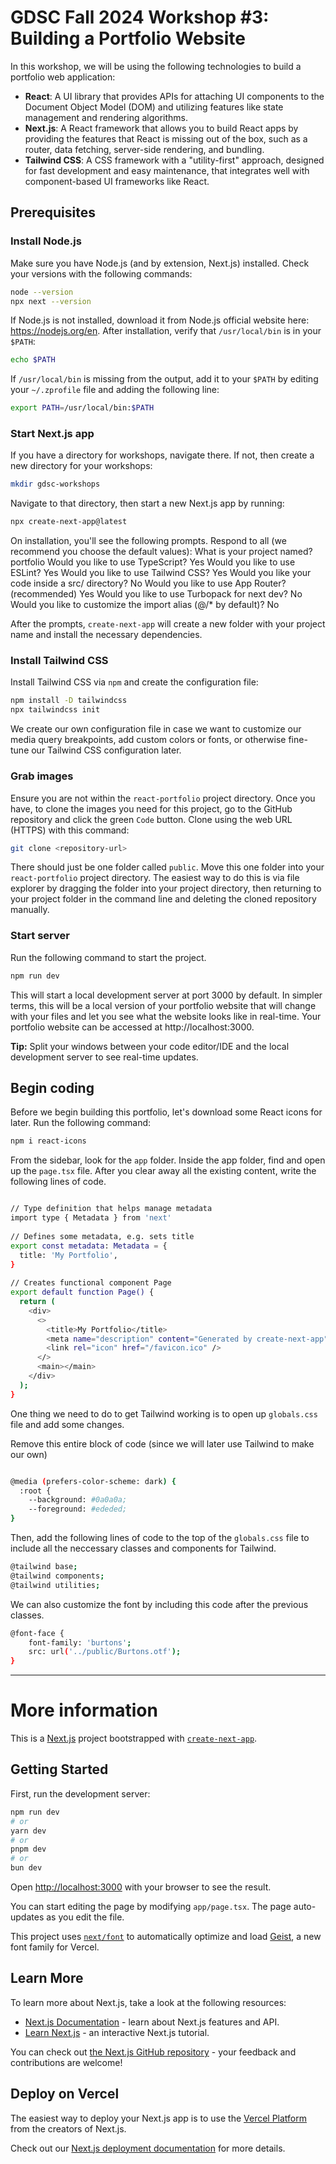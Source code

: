 # GDSC Fall 2024 Workshop #3: Building a Portfolio Website

In this workshop, we will be using the following technologies to build a portfolio web application:

- **React**: A UI library that provides APIs for attaching UI components to the Document Object Model (DOM) and utilizing features like state management and rendering algorithms.
- **Next.js**: A React framework that allows you to build React apps by providing the features that React is missing out of the box, such as a router, data fetching, server-side rendering, and bundling.
- **Tailwind CSS**: A CSS framework with a "utility-first" approach, designed for fast development and easy maintenance, that integrates well with component-based UI frameworks like React.

## Prerequisites

### Install Node.js

Make sure you have Node.js (and by extension, Next.js) installed. Check your versions with the following commands:

```bash
node --version
npx next --version
```

If Node.js is not installed, download it from Node.js official website here: https://nodejs.org/en. After installation, verify that `/usr/local/bin` is in your `$PATH`:

```bash
echo $PATH
```

If `/usr/local/bin` is missing from the output, add it to your `$PATH` by editing your `~/.zprofile` file and adding the following line:

```bash
export PATH=/usr/local/bin:$PATH
```

### Start Next.js app

If you have a directory for workshops, navigate there. If not, then create a new directory for your workshops:
```bash
mkdir gdsc-workshops
```

Navigate to that directory, then start a new Next.js app by running:

```bash
npx create-next-app@latest
```

On installation, you'll see the following prompts. Respond to all (we recommend you choose the default values):
What is your project named? portfolio
Would you like to use TypeScript? Yes
Would you like to use ESLint? Yes
Would you like to use Tailwind CSS? Yes
Would you like your code inside a src/ directory? No
Would you like to use App Router? (recommended) Yes
Would you like to use Turbopack for next dev? No
Would you like to customize the import alias (@/* by default)? No

After the prompts, `create-next-app` will create a new folder with your project name and install the necessary dependencies.


### Install Tailwind CSS

Install Tailwind CSS via `npm` and create the configuration file:

```bash
npm install -D tailwindcss
npx tailwindcss init
```

We create our own configuration file in case we want to customize our media query breakpoints, add custom colors or fonts, or otherwise fine-tune our Tailwind CSS configuration later.


### Grab images

Ensure you are not within the `react-portfolio` project directory. Once you have, to clone the images you need for this project, go to the GitHub repository and click the green `Code` button. Clone using the web URL (HTTPS) with this command:

```bash
git clone <repository-url>
```

There should just be one folder called `public`. Move this one folder into your `react-portfolio` project directory. The easiest way to do this is via file explorer by dragging the folder into your project directory, then returning to your project folder in the command line and deleting the cloned repository manually.

### Start server

Run the following command to start the project.

```bash
npm run dev
```

This will start a local development server at port 3000 by default. In simpler terms, this will be a local version of your portfolio website that will change with your files and let you see what the website looks like in real-time. Your portfolio website can be accessed at http://localhost:3000.

**Tip:** Split your windows between your code editor/IDE and the local development server to see real-time updates.


## Begin coding

Before we begin building this portfolio, let's download some React icons for later. Run the following command:

```bash
npm i react-icons
````

From the sidebar, look for the `app` folder. Inside the app folder, find and open up the `page.tsx` file. After you clear away all the existing content, write the following lines of code.

```bash

// Type definition that helps manage metadata
import type { Metadata } from 'next'
 
// Defines some metadata, e.g. sets title
export const metadata: Metadata = {
  title: 'My Portfolio',
}
 
// Creates functional component Page
export default function Page() {
  return (
    <div>
      <>
        <title>My Portfolio</title>
        <meta name="description" content="Generated by create-next-app" />
        <link rel="icon" href="/favicon.ico" />
      </>
      <main></main>
    </div>
  );
}
```

One thing we need to do to get Tailwind working is to open up `globals.css` file and add some changes.

Remove this entire block of code (since we will later use Tailwind to make our own)

```bash

@media (prefers-color-scheme: dark) {
  :root {
    --background: #0a0a0a;
    --foreground: #ededed;
}
```

Then, add the following lines of code to the top of the `globals.css` file to include all the neccessary classes and components for Tailwind.

```bash
@tailwind base;
@tailwind components;
@tailwind utilities;
```

We can also customize the font by including this code after the previous classes.

```bash
@font-face {
    font-family: 'burtons';
    src: url('../public/Burtons.otf');
}
```


<hr/>


# More information

This is a [Next.js](https://nextjs.org) project bootstrapped with [`create-next-app`](https://nextjs.org/docs/app/api-reference/cli/create-next-app).

## Getting Started

First, run the development server:

```bash
npm run dev
# or
yarn dev
# or
pnpm dev
# or
bun dev
```

Open [http://localhost:3000](http://localhost:3000) with your browser to see the result.

You can start editing the page by modifying `app/page.tsx`. The page auto-updates as you edit the file.

This project uses [`next/font`](https://nextjs.org/docs/app/building-your-application/optimizing/fonts) to automatically optimize and load [Geist](https://vercel.com/font), a new font family for Vercel.

## Learn More

To learn more about Next.js, take a look at the following resources:

- [Next.js Documentation](https://nextjs.org/docs) - learn about Next.js features and API.
- [Learn Next.js](https://nextjs.org/learn) - an interactive Next.js tutorial.

You can check out [the Next.js GitHub repository](https://github.com/vercel/next.js) - your feedback and contributions are welcome!

## Deploy on Vercel

The easiest way to deploy your Next.js app is to use the [Vercel Platform](https://vercel.com/new?utm_medium=default-template&filter=next.js&utm_source=create-next-app&utm_campaign=create-next-app-readme) from the creators of Next.js.

Check out our [Next.js deployment documentation](https://nextjs.org/docs/app/building-your-application/deploying) for more details.
